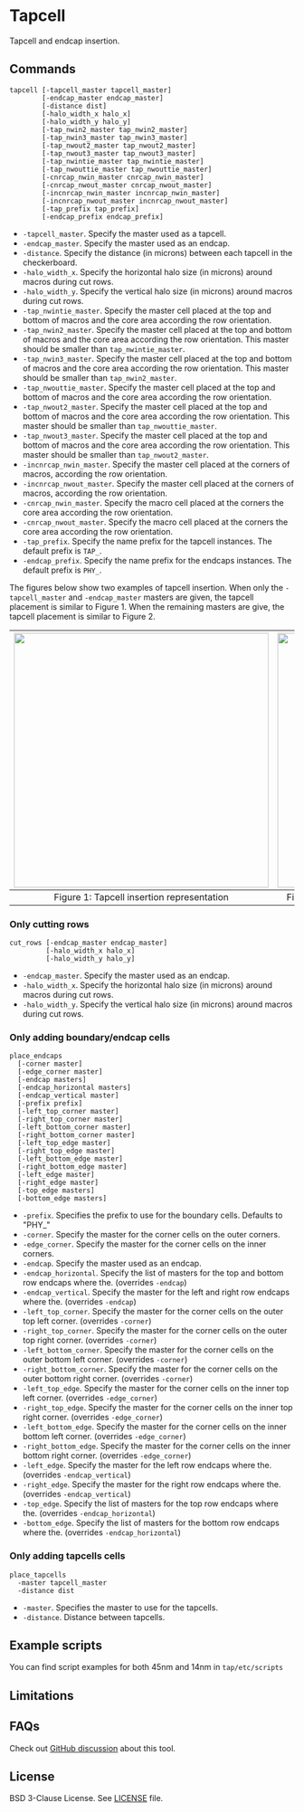 # Tapcell

Tapcell and endcap insertion.

## Commands

```
tapcell [-tapcell_master tapcell_master]
        [-endcap_master endcap_master]
        [-distance dist]
        [-halo_width_x halo_x]
        [-halo_width_y halo_y]
        [-tap_nwin2_master tap_nwin2_master]
        [-tap_nwin3_master tap_nwin3_master]
        [-tap_nwout2_master tap_nwout2_master]
        [-tap_nwout3_master tap_nwout3_master]
        [-tap_nwintie_master tap_nwintie_master]
        [-tap_nwouttie_master tap_nwouttie_master]
        [-cnrcap_nwin_master cnrcap_nwin_master]
        [-cnrcap_nwout_master cnrcap_nwout_master]
        [-incnrcap_nwin_master incnrcap_nwin_master]
        [-incnrcap_nwout_master incnrcap_nwout_master]
        [-tap_prefix tap_prefix]
        [-endcap_prefix endcap_prefix]
```

- `-tapcell_master`. Specify the master used as a tapcell.
- `-endcap_master`. Specify the master used as an endcap.
- `-distance`. Specify the distance (in microns) between each tapcell in the checkerboard.
- `-halo_width_x`. Specify the horizontal halo size (in microns) around macros during cut rows.
- `-halo_width_y`. Specify the vertical halo size (in microns) around macros during cut rows.
- `-tap_nwintie_master`. Specify the master cell placed at the top and bottom of
macros and the core area according the row orientation.
- `-tap_nwin2_master`. Specify the master cell placed at the top and bottom of
macros and the core area according the row orientation. This master should be
smaller than `tap_nwintie_master`.
- `-tap_nwin3_master`. Specify the master cell placed at the top and bottom of
macros and the core area according the row orientation. This master should be
smaller than `tap_nwin2_master`.
- `-tap_nwouttie_master`. Specify the master cell placed at the top and bottom of
macros and the core area according the row orientation.
- `-tap_nwout2_master`. Specify the master cell placed at the top and bottom of
macros and the core area according the row orientation. This master should be
smaller than `tap_nwouttie_master`.
- `-tap_nwout3_master`. Specify the master cell placed at the top and bottom of
macros and the core area according the row orientation. This master should be
smaller than `tap_nwout2_master`.
- `-incnrcap_nwin_master`. Specify the master cell placed at the corners of macros,
according the row orientation.
- `-incnrcap_nwout_master`. Specify the master cell placed at the corners of macros,
according the row orientation.
- `-cnrcap_nwin_master`. Specify the macro cell placed at the corners the core area
according the row orientation.
- `-cnrcap_nwout_master`. Specify the macro cell placed at the corners the core area
according the row orientation.
- `-tap_prefix`. Specify the name prefix for the tapcell instances. The default prefix is `TAP_`.
- `-endcap_prefix`. Specify the name prefix for the endcaps instances. The default prefix is `PHY_`.

The figures below show two examples of tapcell insertion. When only the 
`-tapcell_master` and `-endcap_master` masters are given, the tapcell placement
is similar to Figure 1. When the remaining masters are give, the tapcell
placement is similar to Figure 2.

| <img src="./doc/image/tapcell_example1.svg" width=450px> | <img src="./doc/image/tapcell_example2.svg" width=450px> |
|:--:|:--:|
| Figure 1: Tapcell insertion representation | Figure 2:  Tapcell insertion around macro representation |

### Only cutting rows

```
cut_rows [-endcap_master endcap_master]
         [-halo_width_x halo_x]
         [-halo_width_y halo_y]
```

- `-endcap_master`. Specify the master used as an endcap.
- `-halo_width_x`. Specify the horizontal halo size (in microns) around macros during cut rows.
- `-halo_width_y`. Specify the vertical halo size (in microns) around macros during cut rows.

### Only adding boundary/endcap cells

```
place_endcaps
  [-corner master]
  [-edge_corner master]
  [-endcap masters]
  [-endcap_horizontal masters]
  [-endcap_vertical master]
  [-prefix prefix]
  [-left_top_corner master]
  [-right_top_corner master]
  [-left_bottom_corner master]
  [-right_bottom_corner master]
  [-left_top_edge master]
  [-right_top_edge master]
  [-left_bottom_edge master]
  [-right_bottom_edge master]
  [-left_edge master]
  [-right_edge master]
  [-top_edge masters]
  [-bottom_edge masters]
```

- `-prefix`. Specifies the prefix to use for the boundary cells. Defaults to "PHY_"
- `-corner`. Specify the master for the corner cells on the outer corners.
- `-edge_corner`. Specify the master for the corner cells on the inner corners.
- `-endcap`. Specify the master used as an endcap.
- `-endcap_horizontal`. Specify the list of masters for the top and bottom row endcaps where the. (overrides `-endcap`)
- `-endcap_vertical`. Specify the master for the left and right row endcaps where the. (overrides `-endcap`)
- `-left_top_corner`. Specify the master for the corner cells on the outer top left corner. (overrides `-corner`)
- `-right_top_corner`. Specify the master for the corner cells on the outer top right corner. (overrides `-corner`)
- `-left_bottom_corner`. Specify the master for the corner cells on the outer bottom left corner. (overrides `-corner`)
- `-right_bottom_corner`. Specify the master for the corner cells on the outer bottom right corner. (overrides `-corner`)
- `-left_top_edge`. Specify the master for the corner cells on the inner top left corner. (overrides `-edge_corner`)
- `-right_top_edge`. Specify the master for the corner cells on the inner top right corner. (overrides `-edge_corner`)
- `-left_bottom_edge`. Specify the master for the corner cells on the inner bottom left corner. (overrides `-edge_corner`)
- `-right_bottom_edge`. Specify the master for the corner cells on the inner bottom right corner. (overrides `-edge_corner`)
- `-left_edge`. Specify the master for the left row endcaps where the. (overrides `-endcap_vertical`)
- `-right_edge`. Specify the master for the right row endcaps where the. (overrides `-endcap_vertical`)
- `-top_edge`. Specify the list of masters for the top row endcaps where the. (overrides `-endcap_horizontal`)
- `-bottom_edge`. Specify the list of masters for the bottom row endcaps where the. (overrides `-endcap_horizontal`)

### Only adding tapcells cells

```
place_tapcells
  -master tapcell_master
  -distance dist
```

- `-master`. Specifies the master to use for the tapcells.
- `-distance`. Distance between tapcells.

## Example scripts

You can find script examples for both 45nm and 14nm in
`tap/etc/scripts`


## Limitations

## FAQs

Check out [GitHub discussion](https://github.com/The-OpenROAD-Project/OpenROAD/discussions/categories/q-a?discussions_q=category%3AQ%26A+tap+in%3Atitle)
about this tool.

## License

BSD 3-Clause License. See [LICENSE](LICENSE) file.
